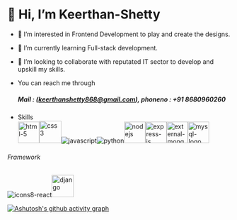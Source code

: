 # 👋 Hi, I’m Keerthan-Shetty
- 👀 I’m interested in Frontend Development to play and create the designs.
- 🌱 I’m currently learning Full-stack development.
- 💞️ I’m looking to collaborate with reputated IT sector to develop and upskill my skills.
- You can reach me through <br/>
  ##### Mail : (keerthanshetty868@gmail.com), phoneno : +91 8680960260 

- Skills<br/>
   <img width="48" height="48" src="https://img.icons8.com/fluency/48/html-5.png" alt="html-5"/><img width="50" height="50" src="https://img.icons8.com/plasticine/100/css3.png" alt="css3"/>![javascript](https://github.com/user-attachments/assets/8c590768-6176-49fb-8b8b-097ce33b0d33)![python](https://github.com/user-attachments/assets/c8ca9b1a-ef23-4167-865f-1e3008d897d0)<img width="48" height="48" src="https://img.icons8.com/color/48/nodejs.png" alt="nodejs"/><img width="48" height="48" src="https://img.icons8.com/offices/30/express-js.png" alt="express-js"/><img width="48" height="48" src="https://img.icons8.com/external-tal-revivo-color-tal-revivo/48/external-mongodb-a-cross-platform-document-oriented-database-program-logo-color-tal-revivo.png" alt="external-mongodb-a-cross-platform-document-oriented-database-program-logo-color-tal-revivo"/><img width="48" height="48" src="https://img.icons8.com/fluency/48/mysql-logo.png" alt="mysql-logo"/>

###### Framework <br/>
![icons8-react](https://github.com/user-attachments/assets/c1a63de2-7de8-4ac9-8754-3ae2730bcef3)<img width="50" height="50" src="https://img.icons8.com/ios/50/django.png" alt="django"/>

[![Ashutosh's github activity graph](https://github-readme-activity-graph.vercel.app/graph?username=Keerthan-Shetty&bg_color=88c6ec&color=ffffff&line=292325&point=a31414&area=true&hide_border=true)](https://github.com/ashutosh00710/github-readme-activity-graph)
<!---
Keerthan-Shetty/Keerthan-Shetty is a ✨ special ✨ repository because its `README.md` (this file) appears on your GitHub profile.
You can click the Preview link to take a look at your changes.
--->


